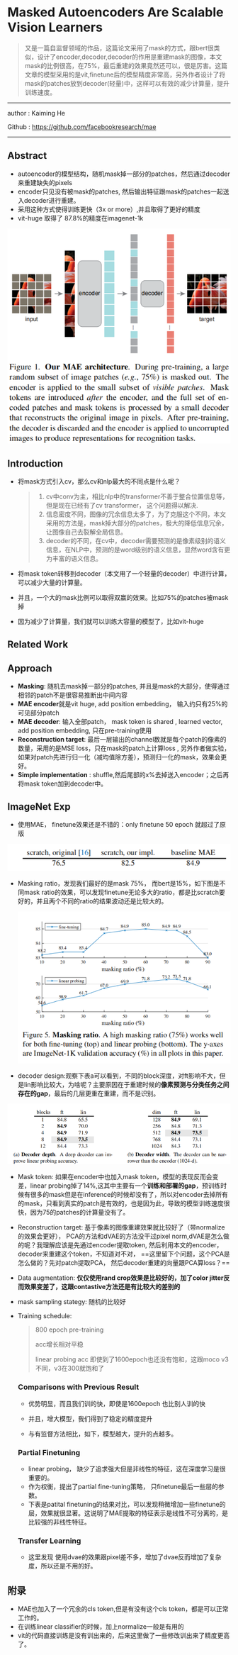 # Masked Autoencoders Are Scalable Vision Learners

>又是一篇自监督领域的作品，这篇论文采用了mask的方式，跟bert很类似，设计了encoder,decoder,decoder的作用是重建mask的图像，本文mask的比例很高，在75%，最后重建的效果竟然还可以，很是厉害。这篇文章的模型采用的是vit,finetune后的模型精度非常高，另外作者设计了将mask的patches放到decoder(轻量)中，这样可以有效的减少计算量，提升训练速度。

---

author : Kaiming He

Github : https://github.com/facebookresearch/mae

---

## Abstract

- autoencoder的模型结构，随机mask掉一部分的patches，然后通过decoder来重建缺失的pixels
- encoder只见没有被mask的patches, 然后输出特征跟mask的patches一起送入decoder进行重建。
- 采用这种方式使得训练更快（3x or more）,并且取得了更好的精度
- vit-huge 取得了 87.8%的精度在imagenet-1k

![](..\images\2022081801.png)

## Introduction

- 将mask方式引入cv，那么cv和nlp最大的不同点是什么呢？

  > 1. cv中conv为主，相比nlp中的transformer不善于整合位置信息等，但是现在已经有了cv transformer， 这个问题得以解决.
  > 2. 信息密度不同，图像的冗余信息太多了，为了克服这个不同，本文采用的方法是，mask掉大部分的patches，极大的降低信息冗余，让图像自己去裂解全局信息。
  > 3. decoder的不同，在cv中，decoder需要预测的是像素级别的语义信息，在NLP中，预测的是word级别的语义信息，显然word含有更为丰富的语义信息。
  > 
  
- 将mask token转移到decoder（本文用了一个轻量的decoder）中进行计算，可以减少大量的计算量。

- 并且，一个大的mask比例可以取得双赢的效果。比如75%的patches被mask掉

- 因为减少了计算量，我们就可以训练大容量的模型了，比如vit-huge

## Related Work

## Approach

- **Masking**: 随机去mask掉一部分的patches, 并且是mask的大部分，使得通过相邻的patch不是很容易推断出中间内容
- **MAE encoder**就是vit huge, add position embedding， 输入约只有25%的可见部分patch
- **MAE decoder**: 输入全部patch， mask token is shared , learned vector,  add position embedding, 只在pre-training使用
- **Reconstruction target**: 最后一层输出的channel数就是每个patch的像素的数量，采用的是MSE loss，只在mask的patch上计算loss , 另外作者做实验，如果对patch先进行归一化（减均值除方差），预测归一化的mask，效果会更好。
- **Simple implementation** : shuffle,然后尾部的x%去掉送入encoder；之后再将mask token加到decoder中。

## ImageNet Exp

* 使用MAE， finetune效果还是不错的：only finetune 50 epoch 就超过了原版

![](..\images\image-20220818101627872.png)

- Masking ratio，发现我们最好的是mask 75%， 而bert是15%，如下图是不同mask ratio的效果，可以发现finetune无论多大的ratio，都是比scratch要好的，并且两个不同的ratio的结果波动还是比较大的。

  ![](..\images\image-20220818101746303.png)

- decoder design:观察下表a可以看到，不同的block深度，对ft影响不大，但是lin影响比较大，为啥呢？主要原因在于重建时候的**像素预测与分类任务之间存在的gap**，最后的几层更重在重建，而不是识别。

![](..\images\image-20220818101931239.png)

- Mask token: 如果在encoder中也加入mask token，模型的表现反而会变差，linear probing掉了14%,这其中主要有一个**训练和部署的gap**，预训练时候有很多的mask但是在inference的时候却没有了，所以对encoder去掉所有的mask，只看到真实的patch是有效的，也是因为此，导致的模型训练速度很快，因为75的patches的计算量没有了。

- Reconstruction target:  基于像素的图像重建效果就比较好了（带normalize的效果会更好）， PCA的方法和dVAE的方法没干过pixel norm,dVAE是怎么做的呢？我理解应该是先通过encoder提取token, 然后利用本文的encoder，decoder来重建这个token，不知道对不对， ==这里留下个问题，这个PCA是怎么做的？先对patch提取PCA， 然后decoder重建的向量跟PCA算loss？==



- Data augmentation: **仅仅使用rand crop效果是比较好的，加了color jitter反而效果变差了，这跟contastive方法还是有比较大的差别的**

- mask sampling stategy: 随机的比较好

- Training schedule:

  > 800 epoch pre-training
  >
  > acc增长相对平稳
  >
  > linear probing acc 即使到了1600epoch也还没有饱和，这跟moco v3不同，v3在300就饱和了

  ### Comparisons with Previous Result

  - 优势明显，而且我们训的快，即使是1600epoch 也比别人训的快
  - 并且，增大模型，我们得到了稳定的精度提升

  - 与有监督方法相比，如下，模型越大，提升的点越多。

  

  ### Partial Finetuning

  - linear probing， 缺少了追求强大但是非线性的特征，这在深度学习是很重要的。
  - 作为权衡，提出了partial fine-tuning策略， 只finetune最后一些层的参数。
  - 下表是patital finetuning的结果对比，可以发现稍微增加一些finetune的层，效果就很显著。这说明了MAE提取的特征表示是线性不可分离的，是比较强的非线性特征。

  
  
  ### Transfer Learning 
  
  - 这里发现 使用dvae的效果跟pixel差不多，增加了dvae反而增加了复杂度，所以还是不用的好。
  

## 附录

- MAE也加入了一个冗余的cls token,但是有没有这个cls token，都是可以正常工作的。
- 在训练linear classifier的时候，加上normalize一般是有用的
- vit的代码直接训练是没有训出来的，后来这里做了一些修改训出来了精度更高了。
